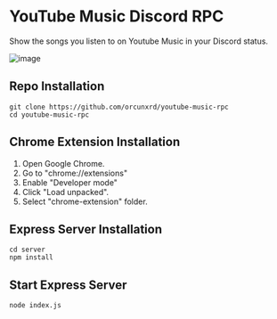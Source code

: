 # YouTube Music Discord RPC
Show the songs you listen to on Youtube Music in your Discord status.

![image](https://i.resm.im/ftNVukd.png)

## Repo Installation
```
git clone https://github.com/orcunxrd/youtube-music-rpc
cd youtube-music-rpc
```

## Chrome Extension Installation
1. Open Google Chrome.
2. Go to "chrome://extensions"
3. Enable "Developer mode"
4. Click "Load unpacked".
5. Select "chrome-extension" folder.

## Express Server Installation
```
cd server
npm install
```

## Start Express Server
```
node index.js
```
